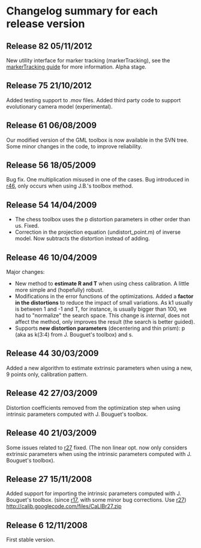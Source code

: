# Changelog summary for each release version #


## Release 82 05/11/2012 ##
New utility interface for marker tracking (markerTracking), see the [markerTracking guide](http://code.google.com/p/calib/wiki/MarkerTrackingGuide) for more information. Alpha stage.

## Release 75 21/10/2012 ##
Added testing support to .mov files. Added third party code to support evolutionary camera model (experimental).

## Release 61 06/08/2009 ##
Our modified version of the GML toolbox is now available in the SVN tree. Some minor changes in the code, to improve reliability.

## Release 56 18/05/2009 ##
Bug fix. One multiplication misused in one of the cases. Bug introduced in [r46](https://code.google.com/p/calib/source/detail?r=46), only occurs when using J.B.'s toolbox method.

## Release 54 14/04/2009 ##
  * The chess toolbox uses the p distortion parameters in other order than us. Fixed.
  * Correction in the projection equation (undistort\_point.m) of inverse model. Now subtracts the distortion instead of adding.

## Release 46 10/04/2009 ##
Major changes:
  * New method to **estimate R and T** when using chess calibration. A little more simple and (hopefully) robust.
  * Modifications in the error functions of the optimizations. Added a **factor in the distortions** to reduce the impact of small variations. As k1 usually is between 1 and -1 and T, for instance, is usually bigger than 100, we had to "normalize" the search space. This change is _internal_, does not affect the method, only improves the result (the search is better guided).
  * Supports **new distortion parameters** (decentering and thin prism): p (aka as k(3:4) from J. Bouguet's toolbox) and s.

## Release 44 30/03/2009 ##
Added a new algorithm to estimate extrinsic parameters when using a new, 9 points only, calibration pattern.

## Release 42 27/03/2009 ##
Distortion coefficients removed from the optimization step when using intrinsic parameters computed with J. Bouguet's toolbox.

## Release 40 21/03/2009 ##
Some issues related to [r27](https://code.google.com/p/calib/source/detail?r=27) fixed. (The non linear opt. now only considers extrinsic parameters when using the intrinsic parameters computed with J. Bouguet's toolbox).

## Release 27 15/11/2008 ##
Added support for importing the intrinsic parameters computed with J. Bouguet's toolbox.
(since [r17](https://code.google.com/p/calib/source/detail?r=17), with some minor bug corrections. Use [r27](https://code.google.com/p/calib/source/detail?r=27))
http://calib.googlecode.com/files/CaLIBr27.zip


## Release 6 12/11/2008 ##
First stable version.